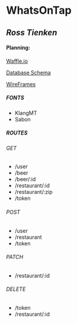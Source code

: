 # WhatsOnTap


## *Ross Tienken*

#### Planning:

[Waffle.io](https://waffle.io/RossTienken/WhatsOnTap)

[Database Schema](ReactNative/public/img/DB.png)

[WireFrames](ReactNative/public/img/wireFrames.jpg)

##### FONTS
* KlangMT
* Sabon

##### ROUTES

###### GET
  * /user
  * /beer
  * /beer/:id
  * /restaurant/:id
  * /restaurant/:zip
  * /token

###### POST

  * /user
  * /restaurant
  * /token

###### PATCH

  * /restaurant/:id

###### DELETE
  * /token
  * /restaurant/:id
